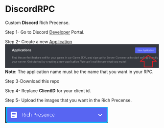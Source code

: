 # DiscordRPC
Custom **Discord** Rich Precense.

Step 1- Go to Discord [Developer](https://discord.dev) Portal. 


Step 2- Create a new [Application](https://discord.com/developers/applications)
<img src = https://raw.githubusercontent.com/Carpodi/DiscordRPC/main/apps.png>
**Note:** The application name must be the name that you want in your RPC.

Step 3-Download this repo

Step 4- Replace **ClientID** for your client id.

Step 5- Upload the images that you want in the Rich Precense.

<img src = https://raw.githubusercontent.com/Carpodi/DiscordRPC/main/richpresence.png>
